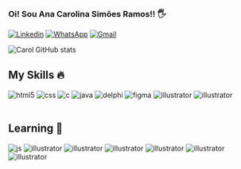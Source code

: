 

### Oi! Sou Ana Carolina Simões Ramos!! 🖐️

[![Linkedin](https://img.shields.io/badge/LinkedIn-0077B5?style=for-the-badge&logo=linkedin&logoColor=white)](https://www.linkedin.com/in/carolsimoesramos/)
[![WhatsApp](https://img.shields.io/badge/WhatsApp-25D366?style=for-the-badge&logo=whatsapp&logoColor=white
)](https://api.whatsapp.com/send?phone=5511991989952&text=Oii%20!!%20Vi%20seu%20whats%20no%20seu%20github!!)
[![Gmail](https://img.shields.io/badge/Gmail-D14836?style=for-the-badge&logo=gmail&logoColor=white)](https://criarmeulink.com.br/u/1651688385)

![Carol GitHub stats](https://github-readme-stats.vercel.app/api?username=Carolstolf&show_icons=true&theme=radical)

## My Skills 🔥
<div style="display: inline_block">
  <img align="center" alt="html5" src="https://img.shields.io/badge/HTML5-E34F26?style=for-the-badge&logo=html5&logoColor=white" />
  <img align="center" alt="css" src="https://img.shields.io/badge/CSS3-1572B6?style=for-the-badge&logo=css3&logoColor=white" />
   <img align="center" alt="c" src="https://img.shields.io/badge/C-00599C?style=for-the-badge&logo=c&logoColor=white" />
    <img align="center" alt="java" src="https://img.shields.io/badge/Java-ED8B00?style=for-the-badge&logo=java&logoColor=white" />
    <img align="center" alt="delphi" src="https://img.shields.io/badge/Delphi_RAD_Studio-B22222?style=for-the-badge&logo=delphi&logoColor=white" />
    <img align="center" alt="figma" src="https://img.shields.io/badge/Figma-F24E1E?style=for-the-badge&logo=figma&logoColor=white" />
    <img align="center" alt="illustrator" src="https://aleen42.github.io/badges/src/illustrator.svg" />
    <img align="center" alt="illustrator" src="https://img.shields.io/badge/PostgreSQL-316192?style=for-the-badge&logo=postgresql&logoColor=white" />
  
</div><br/>

## Learning 📖

<div style="display: inline_block">

  <img align="center" alt="js" src="https://img.shields.io/badge/JavaScript-F7DF1E?style=for-the-badge&logo=javascript&logoColor=black" />
    <img align="center" alt="illustrator" src="https://img.shields.io/badge/PostgreSQL-316192?style=for-the-badge&logo=postgresql&logoColor=white" />
    <img align="center" alt="illustrator" src="https://img.shields.io/badge/React-20232A?style=for-the-badge&logo=react&logoColor=61DAFB" />
    <img align="center" alt="illustrator" src="https://img.shields.io/badge/MongoDB-4EA94B?style=for-the-badge&logo=mongodb&logoColor=white" />
    <img align="center" alt="illustrator" src="https://img.shields.io/badge/Node.js-43853D?style=for-the-badge&logo=node.js&logoColor=white" />
    <img align="center" alt="illustrator" src="https://img.shields.io/badge/Vue.js-35495E?style=for-the-badge&logo=vue.js&logoColor=4FC08D" />
    <img align="center" alt="illustrator" src="https://img.shields.io/badge/TypeScript-007ACC?style=for-the-badge&logo=typescript&logoColor=white" />
</div><br/>


